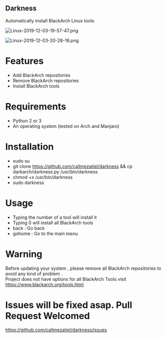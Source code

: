 ## Darkness
Automatically install BlackArch Linux tools

![Linux-2019-12-03-19-57-47.png](https://i.postimg.cc/X730rWxh/Linux-2019-12-03-19-57-47.png)

![Linux-2019-12-03-20-28-16.png](https://i.postimg.cc/nhq1W8q4/Linux-2019-12-03-20-28-16.png)

# Features
- Add BlackArch repositories
- Remove BlackArch repositories
- Install BlackArch tools

# Requirements
- Python 2 or 3
- An operating system (tested on Arch and Manjaro)

# Installation
- sudo su
- git clone https://github.com/callmezatiel/darkness && cp darkarch/darkness.py /usr/bin/darkness
- chmod +x /usr/bin/darkness
- sudo darkness

# Usage
- Typing the number of a tool will install it
- Typing 0 will install all BlackArch tools
- back : Go back
- gohome : Go to the main menu

# Warning
Before updating your system , please remove all BlackArch repositories to avoid any kind of problem .<br />
Project does not have options for all BlackArch Tools visit https://www.blackarch.org/tools.html

# Issues will be fixed asap. Pull Request Welcomed

https://github.com/callmezatiel/darkness/issues

